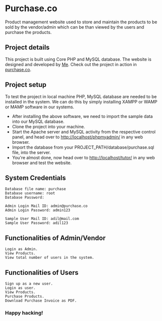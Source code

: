 # Purchase.co

Product management website used to store and maintain the products to be sold by the vendor/admin which can be than viewed by the users and purchase the products.

## Project details

This project is built using Core PHP and MySQL database. The website is designed and developed by [Me](https://gihub.com/mohammed-adil).  Check out the project in action in [purchase.co](http://purchase-co.000webhostapp.com/).

## Project setup

To test the project in local machine PHP, MySQL database are needed to be installed in the system.
We can do this by simply installing XAMPP or WAMP or MAMP software in our systems.

- After installing the above software, we need to import the sample data into our MySQL database.
- Clone the project into your machine.
- Start the Apache server and MySQL activity from the respective control panel, and head over to [http://localhost/phpmyadmin/](http://localhost/phpmyadmin/) in any web browser.
- Import the database from your PROJECT_PATH/database/purchase.sql file, into the server.
- You're almost done, now head over to [http://localhost/tutor/](http://localhost/purchase/) in any web browser and test the website.

## System Credentials
```
Database file name: purchase
Database username: root
Database Password: 
```
```
Admin Login Mail ID: admin@purchase.co
Admin Login Password: admin123
```
```
Sample User Mail ID: adil@mail.com
Sample User Password: adil123
```

## Functionalities of Admin/Vendor
```
Login as Admin.
View Products.
View total number of users in the system.
```

## Functionalities of Users
```
Sign up as a new user.
Login as user.
View Products.
Purchase Products.
Download Purchase Invoice as PDF.
```

### Happy hacking!
